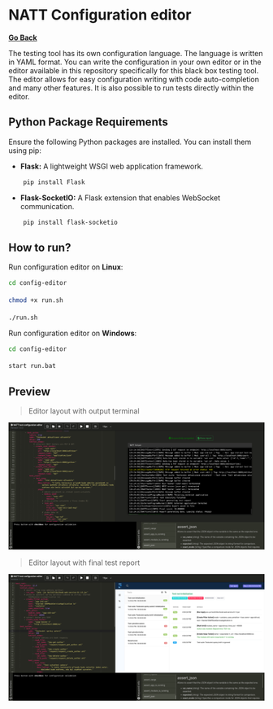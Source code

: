 # NATT Configuration editor

**[Go Back](../README.md)**

The testing tool has its own configuration language. The language is written in YAML format. You can write the configuration in your own editor or in the editor available in this repository specifically for this black box testing tool. The editor allows for easy configuration writing with code auto-completion and many other features. It is also possible to run tests directly within the editor.

## Python Package Requirements

Ensure the following Python packages are installed. You can install them using pip:

* **Flask:** A lightweight WSGI web application framework.

```bash
    pip install Flask
```

* **Flask-SocketIO:** A Flask extension that enables WebSocket communication.

```bash
    pip install flask-socketio
```

## How to run?

Run configuration editor on **Linux**:

```bash
cd config-editor

chmod +x run.sh

./run.sh
```

Run configuration editor on **Windows**:

```bash
cd config-editor

start run.bat
```

## Preview

> Editor layout with output terminal

<img src="../doc/editor_1.png" alt="Configuration editor">

> Editor layout with final test report

<img src="../doc/editor_2.png" alt="Configuration editor">